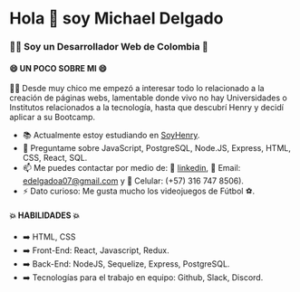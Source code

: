 # Hola 👋 soy Michael Delgado
### 👨‍💻 Soy un Desarrollador Web de Colombia 🚀

#### 😄 UN POCO SOBRE MI 😄

🧒🏻 Desde muy chico me empezó a interesar todo lo relacionado a la creación de páginas webs, lamentable donde vivo no hay Universidades o Institutos relacionados a la tecnología, hasta que descubrí Henry y decidí aplicar a su Bootcamp. 

- 📚 Actualmente estoy estudiando en [SoyHenry](https://www.soyhenry.com/co).
- 💬 Preguntame sobre JavaScript, PostgreSQL, Node.JS, Express, HTML, CSS, React, SQL.
- 📫 Me puedes contactar por medio de: 💼 [linkedin](https://www.linkedin.com/in/michael-delgado), 📧 Email: edelgadoa07@gmail.com y 📱 Celular: (+57) 316 747 8506).
- ⚡ Dato curioso: Me gusta mucho los videojuegos de Fútbol ⚽.


#### 💥 HABILIDADES 💥

- ➡️ HTML, CSS
- ➡️ Front-End: React, Javascript, Redux.
- ➡️ Back-End: NodeJS, Sequelize, Express, PostgreSQL.
- ➡️ Tecnologías para el trabajo en equipo: Github, Slack, Discord.
